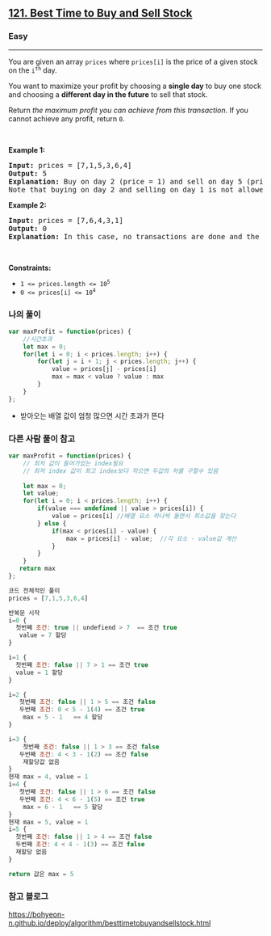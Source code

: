 <h2><a href="https://leetcode.com/problems/best-time-to-buy-and-sell-stock/">121. Best Time to Buy and Sell Stock</a></h2><h3>Easy</h3><hr><div><p>You are given an array <code>prices</code> where <code>prices[i]</code> is the price of a given stock on the <code>i<sup>th</sup></code> day.</p>

<p>You want to maximize your profit by choosing a <strong>single day</strong> to buy one stock and choosing a <strong>different day in the future</strong> to sell that stock.</p>

<p>Return <em>the maximum profit you can achieve from this transaction</em>. If you cannot achieve any profit, return <code>0</code>.</p>

<p>&nbsp;</p>
<p><strong class="example">Example 1:</strong></p>

<pre><strong>Input:</strong> prices = [7,1,5,3,6,4]
<strong>Output:</strong> 5
<strong>Explanation:</strong> Buy on day 2 (price = 1) and sell on day 5 (price = 6), profit = 6-1 = 5.
Note that buying on day 2 and selling on day 1 is not allowed because you must buy before you sell.
</pre>

<p><strong class="example">Example 2:</strong></p>

<pre><strong>Input:</strong> prices = [7,6,4,3,1]
<strong>Output:</strong> 0
<strong>Explanation:</strong> In this case, no transactions are done and the max profit = 0.
</pre>

<p>&nbsp;</p>
<p><strong>Constraints:</strong></p>

<ul>
	<li><code>1 &lt;= prices.length &lt;= 10<sup>5</sup></code></li>
	<li><code>0 &lt;= prices[i] &lt;= 10<sup>4</sup></code></li>
</ul>
</div>

### 나의 풀이

```javascript
var maxProfit = function(prices) {
    //시간초과
    let max = 0;
    for(let i = 0; i < prices.length; i++) {
        for(let j = i + 1; j < prices.length; j++) {
            value = prices[j] - prices[i]
            max = max < value ? value : max 
        }
    }
};
```

- 받아오는 배열 값이 엄청 많으면 시간 초과가 뜬다

### 다른 사람 풀이 참고

```javascript
var maxProfit = function(prices) {
    // 최저 값이 들어가있는 index필요
    // 최저 index 값이 최고 index보다 작으면 두값의 차를 구할수 있음
    
    let max = 0;
    let value;
    for(let i = 0; i < prices.length; i++) {
        if(value === undefined || value > prices[i]) {
            value = prices[i] //배열 요소 하나씩 돌면서 최소값을 찾는다
        } else {
            if(max < prices[i] - value) {
                max = prices[i] - value;  //각 요소 - value값 계산
            }
        }
    }
   return max
};

코드 전체적인 풀이
prices = [7,1,5,3,6,4]

반복문 시작
i=0 {
  첫번째 조건: true || undefiend > 7  == 조건 true
   value = 7 할당 
}

i=1 {
  첫번째 조건: false || 7 > 1 == 조건 true
  value = 1 할당
}

i=2 {
   첫번째 조건: false || 1 > 5 == 조건 false
   두번째 조건: 0 < 5 - 1(4) == 조건 true
    max = 5 - 1   == 4 할당
}

i=3 {
    첫번째 조건: false || 1 > 3 == 조건 false
   두번째 조건: 4 < 3 - 1(2) == 조건 false
    재할당값 없음
}
현재 max = 4, value = 1
i=4 {
   첫번째 조건: false || 1 > 6 == 조건 false
   두번째 조건: 4 < 6 - 1(5) == 조건 true 
    max = 6 - 1   == 5 할당
}
현재 max = 5, value = 1
i=5 {
  첫번째 조건: false || 1 > 4 == 조건 false
  두번째 조건: 4 < 4 - 1(3) == 조건 false 
  재할당 없음	
}

return 값은 max = 5

```

### 참고 블로그
https://bohyeon-n.github.io/deploy/algorithm/besttimetobuyandsellstock.html
